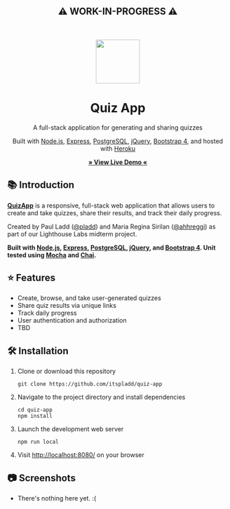 <div align="center">
<h2> ⚠️ WORK-IN-PROGRESS ⚠️</h2>
</div>
<br><br>

<!-- TITLE -->
<div align="center">
<img src="https://www.flaticon.com/svg/vstatic/svg/3176/3176298.svg?token=exp=1617422932~hmac=fffd0c06bc635786b3cedec4269f1f22" width="100" />
<h1>Quiz App</h1>
<p>A full-stack application for generating and sharing quizzes
</p>

<p>Built with <a href="https://nodejs.org/en/">Node.js</a>, <a href="https://expressjs.com/">Express</a>, <a href="https://www.postgresql.org/">PostgreSQL</a>, <a href="https://jquery.com">jQuery</a>, <a href="https://getbootstrap.com/docs/4.6/">Bootstrap 4</a>, and hosted with <a href="https://www.heroku.com/">Heroku</a></p>



<b><a href="https://www.youtube.com/watch?v=dQw4w9WgXcQ" target="_blank">
   » View Live Demo «
</a></b>

</div>

<!-- INTRODUCTION -->

## 📚 Introduction

<b>[QuizApp](https://www.youtube.com/watch?v=dQw4w9WgXcQ)</b> is a responsive, full-stack web application that allows users to create and take quizzes, share their results, and track their daily progress.

Created by Paul Ladd ([@pladd](https://github.com/itspladd)) and Maria Regina Sirilan ([@ahhreggi](https://github.com/ahhreggi)) as part of our Lighthouse Labs midterm project.

<b>Built with <a href="https://nodejs.org/en/">Node.js</a>, <a href="https://expressjs.com/">Express</a>, <a href="https://www.postgresql.org/">PostgreSQL</a>, <a href="https://jquery.com">jQuery</a>, and <a href="https://getbootstrap.com/docs/4.6/">Bootstrap 4</a>. Unit tested using [Mocha](https://mochajs.org/) and [Chai](https://www.chaijs.com/).</b>

<!-- FEATURES -->

## ⭐ Features
- Create, browse, and take user-generated quizzes
- Share quiz results via unique links
- Track daily progress
- User authentication and authorization
- TBD

<!-- INSTALLATION -->

## 🛠 Installation

1. Clone or download this repository
   ```
   git clone https://github.com/itspladd/quiz-app
   ```
2. Navigate to the project directory and install dependencies
   ```
   cd quiz-app
   npm install
   ```
3. Launch the development web server
   ```
   npm run local
   ```
4. Visit <a href="http://localhost:8080/">http://localhost:8080/</a> on your browser

## 📷 Screenshots
- There's nothing here yet. :(